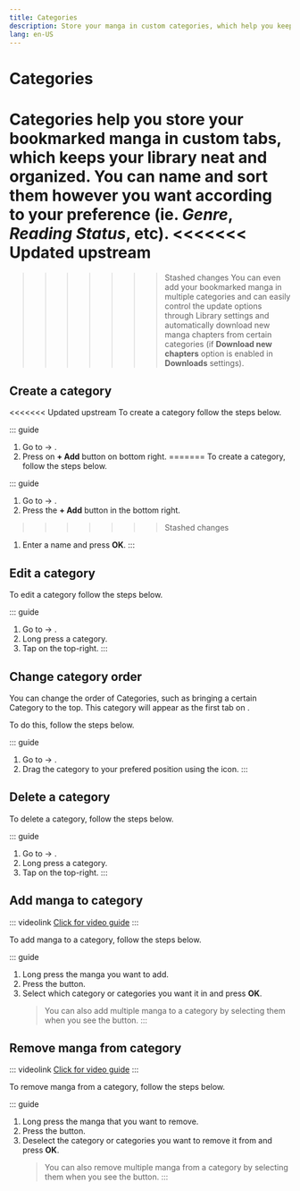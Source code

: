 ```yaml
---
title: Categories
description: Store your manga in custom categories, which help you keep your library neat and organized.
lang: en-US
---
```


# Categories

**Categories** help you store your bookmarked manga in custom tabs, which keeps your library neat and organized. You can name and sort them however you want according to your preference (ie. _Genre_, _Reading Status_, etc).
<<<<<<< Updated upstream
=======

>>>>>>> Stashed changes
You can even add your bookmarked manga in multiple categories and can easily control the update options through Library settings and automatically download new manga chapters from certain categories (if **Download new chapters** option is enabled in **Downloads** settings).

## Create a category

<<<<<<< Updated upstream
To create a category follow the steps below.

::: guide
1. Go to <Navigation item="more"/> → <Navigation item="categories"/>.
1. Press on **+ Add**  button on bottom right.
=======
To create a category, follow the steps below.

::: guide
1. Go to <Navigation item="more"/> → <Navigation item="categories"/>.
1. Press the **+ Add**  button in the bottom right.
>>>>>>> Stashed changes
1. Enter a name and press **OK**.
:::

## Edit a category

To edit a category follow the steps below.

::: guide
1. Go to <Navigation item="more"/> → <Navigation item="categories"/>.
1. Long press a category.
1. Tap <Navigation item="edit"/> on the top-right.
:::

## Change category order

You can change the order of Categories, such as bringing a certain Category to the top. This category will appear as the first tab on <Navigation item="library"/>.

To do this, follow the steps below.

::: guide
1. Go to <Navigation item="more"/> → <Navigation item="categories"/>.
1. Drag the category to your prefered position using the <Navigation item="reorder"/> icon.
:::

## Delete a category

To delete a category, follow the steps below.

::: guide
1. Go to <Navigation item="more"/> → <Navigation item="categories"/>.
1. Long press a category.
1. Tap <Navigation item="delete"/> on the top-right.
:::

## Add manga to category

::: videolink
[<MaterialIcon icon="videocam"/> Click for video guide](/help/guides/categories/assets/Category-AddTo.webm)
:::

To add manga to a category, follow the steps below.

::: guide
1. Long press the manga you want to add.
2. Press the <Navigation item="set_categories"/> button.
3. Select which category or categories you want it in and press **OK**.
	> You can also add multiple manga to a category by selecting them when you see the <Navigation item="set_categories"/> button.
:::

## Remove manga from category

::: videolink
[<MaterialIcon icon="videocam"/> Click for video guide](/help/guides/categories/assets/Category-RemoveFrom.webm)
:::

To remove manga from a category, follow the steps below.

::: guide
1. Long press the manga that you want to remove.
1. Press the <Navigation item="set_categories"/> button.
1. Deselect the category or categories you want to remove it from and press **OK**.
	> You can also remove multiple manga from a category by selecting them when you see the <Navigation item="set_categories"/> button.
:::
